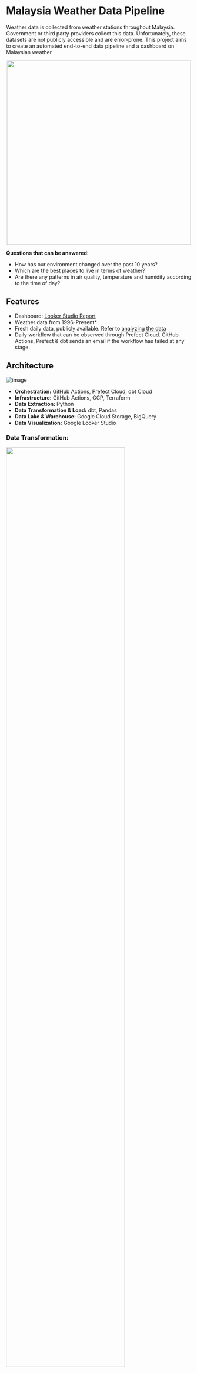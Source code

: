 # Malaysia Weather Data Pipeline

Weather data is collected from weather stations throughout Malaysia. Government or third party providers collect this data. Unfortunately, these datasets are not publicly accessible and are error-prone. This project aims to create an automated end-to-end data pipeline and a dashboard on Malaysian weather.

<p align="center">
  <img src="https://user-images.githubusercontent.com/19585239/233954611-cf04cf0b-36cd-4c5d-a3c7-e1fb9d2a90fc.png" height="500px"/>
</p>

**Questions that can be answered:**
- How has our environment changed over the past 10 years?
- Which are the best places to live in terms of weather?
- Are there any patterns in air quality, temperature and humidity according to the time of day?

## Features
- Dashboard: [Looker Studio Report](https://lookerstudio.google.com/reporting/f0bac475-b860-4d01-8ac0-7dceae960daf)
- Weather data from 1996-Present*
- Fresh daily data, publicly available. Refer to [analyzing the data](#analyzing-the-data)
- Daily workflow that can be observed through Prefect Cloud. GitHub Actions, Prefect & dbt sends an email if the workflow has failed at any stage.

## Architecture
![image](https://github.com/Light2Dark/quality-of-life/assets/19585239/dbb7b5f4-da95-43a0-a212-ef77a3b2afae)

- **Orchestration:** GitHub Actions, Prefect Cloud, dbt Cloud
- **Infrastructure:** GitHub Actions, GCP, Terraform
- **Data Extraction:** Python
- **Data Transformation & Load:** dbt, Pandas
- **Data Lake & Warehouse:** Google Cloud Storage, BigQuery
- **Data Visualization:** Google Looker Studio

### Data Transformation:
<img src="https://github.com/Light2Dark/quality-of-life/assets/19585239/034b8698-eb4c-484c-afa7-c03ba4297d44" width="80%" />

Both pandas and dbt is used to clean, transform and model the data

### Schema
![image](https://github.com/Light2Dark/quality-of-life/assets/19585239/420d06a8-46d6-42fd-b83f-721c453f0ed8)

**Clustering:** TODO [recommended here](https://cloud.google.com/bigquery/docs/clustered-tables).

**Partitioning:** It may be more efficient to partition by states / city. However BigQuery does not allow partitions by String fields. Some workarounds exist that could help as suggested in [Medium Article by Guillaume](https://medium.com/google-cloud/partition-on-any-field-with-bigquery-840f8aa1aaab). More consideration is needed for now.

**Normalization:** Some tables are denormalized to speed up queries for the dashboard. Eg, the city field is duplicated many times. Data integrity remains intact however as we use dbt to form the tables and ensure the downstream tables always follow the upstream tables.

### Data Sources
The Weather data is proprietary and unfortunately this code is not reproducible without the API key. Credits to [Weather Underground](https://www.wunderground.com/) for the data. Contact me for more details regarding this.
<p float="left">
  <img width = "650px" src = "https://github.com/Light2Dark/quality-of-life/assets/19585239/283ec5a9-93c4-4bb2-87c8-c04fb9703bb9" />
  <img height = "80px" src = "https://github.com/Light2Dark/quality-of-life/assets/19585239/2c24acc2-08a1-4813-b3c1-46b620ed393a" />
</p>

The air quality data is extracted from the government website [APIMS Table](http://apims.doe.gov.my/api_table.html).
<p float="left">
  <img width = "600px" src = "https://user-images.githubusercontent.com/19585239/195292149-ac7e48d1-8d98-4b85-9533-8616aca9a58d.png" />
  <img height = "300px" src = "https://user-images.githubusercontent.com/19585239/195292738-30a6ae22-a266-4456-9634-fc5ee7217ebc.png" />
</p>

Historical air quality data:
Big thanks to [YoungShung's API Project](https://github.com/ynshung/api-malaysia) for this data. You can donwload the data from that repo and give him a star too!

### Dashboard
Access the dashboard here: [Looker Studio Report](https://lookerstudio.google.com/reporting/f0bac475-b860-4d01-8ac0-7dceae960daf)

<img src="https://github.com/Light2Dark/quality-of-life/assets/19585239/2cd84c10-ae28-4ea2-97cc-b680246c5a8c" height="400px" />


## Analyzing the data

You can obtain the datasets in 2 ways.
1. Use BigQuery/SQL/Kaggle to get the dataset
2. Request the csv files from me at (sham9871@gmail.com). The files are too large and there are various tables so we can have a discussion on what sort of data you'd like. I'd love to help you out!

This project uses BigQuery as a Data Warehouse, so you can use SQL to query data. All the tables in the prod dataset is public. You can star the dataset by doing the following:

Star the dataset `quality-of-life-364309`

<img width="600px" src = "https://github.com/Light2Dark/quality-of-life/assets/19585239/472ce9ae-9a0e-4832-b41a-effdc180b56d" />
<img width = "200px" src = "https://github.com/Light2Dark/quality-of-life/assets/19585239/7b41bfbd-5f66-46fe-bda0-a56ef62ceb61" />

Example SQL Statements

```bash
  SELECT *
  FROM `quality-of-life-364309.prod.full_weather_places`
  LIMIT 1000

# Other available datasets
`quality-of-life-364309.prod.air_quality`
`quality-of-life-364309.prod.uv`
`quality-of-life-364309.prod.weather`
`quality-of-life-364309.prod.personal_weather`
```

You can play around with BigQuery SQL using Kaggle. A sample notebook: [Shahmir's AQ Kaggle Notebook](https://www.kaggle.com/datasets/shahmirvarqha/air-quality-malaysia-2017-present)

### Additional Features 
**Tests:** Some transformation is done in Python and dbt. Several tests are done after running to ensure the data processed is as intended.

**GitHub Actions:** Before merging into main, a CI/CD pipeline checks to see if the unittests work.

## Adding new weather/aq stations
Edit the following files:
- `dbt/seeds/state_locations.csv`
- `dbt/seeds/city_places.csv`
- `dbt/seeds/city_states.csv`
Make sure the the `identifying_location` is unique, you can refer to the `pipelines/etl/utils/util_weather.py` for geocoding new locations.

## Installation

Python 3 is required for this project. Additionally, the entire project runs daily on the Cloud. Thus, the following accounts are needed:
- [Google Cloud Account](https://console.cloud.google.com/)
- [Prefect Cloud Account](https://app.prefect.cloud/)
- [dbt Cloud](https://cloud.getdbt.com/)

1. Setup your environment ([RealPython's tutorial](https://realpython.com/python-virtual-environments-a-primer/#create-it))
```bash
  git clone <url>
  cd <project-name>

  python -m venv venv     # create a virtual environment
  source venv/bin/activate    # activate the virtual environment

  pip install -r requirements.txt   # installing dependencies
```
2. Download the service_account_json_file from GCP and store the json file in the root of this project. Follow [service_account_file_download](https://github.com/wjuszczyk/dezoomcamp-project#step-2-setup-gcp)
3. Fill in the `.env.example` file and rename it to `.env`. Do not remove the # symbols!
```.env
## Prefect Config
PREFECT_API_ACCOUNT_ID=<PREFECT_API_ACCOUNT_ID>
PREFECT_API_WORKSPACE_ID=<PREFECT_API_WORKSPACE_ID>
PREFECT_API_KEY=<PREFECT_API_KEY>
#
## Prefect Blocks
#
## GCP Config
PROJECT_ID=<PROJECT_ID>
REGION=<REGION>
GCP_CREDENTIALS_FILEPATH=<GCP_SERVICE_ACCOUNT_FILENAME>
#
## Weather API
WEATHER_API=<WEATHER_API_KEY>
#
## GitHub Email Config (Work in Progress)
SMTP=<smtp+starttls://user:password@server:port>
# GitHub Blocks (Optional)
GITHUB_REPO=<GITHUB_REPO>
GITHUB_BRANCH=<GITHUB_BRANCH>
GITHUB_BLOCK=<GITHUB_BLOCK>
#
```
-  Refer to the profile section of Prefect for the API Key and Account ID.
- Refer to the GCP Console for the project id. You can choose a region for the storage of buckets and dataset ([Regions and Zones in GCP][https://cloud.google.com/compute/docs/regions-zones])
- For the weather API key, contact me if you require one.

Next, fill in the `terraform.tfvars.example` file in the infra folder and rename it to `terraform.tfvars`.
```
google_credentials_file = "../GCP_SERVICE_ACCOUNT_FILENAME"
project_id = "PROJECT_ID"
```

4. Setup the infrastructure
In your terminal, from the root folder of this project, run the following command
```bash
# This will create the GCP resources (buckets + bigquery dataset), create the prefect connection and blocks.
bash setup_infra.sh
```

5. You are ready to run the main elt pipeline. Run the following command to extract air quality, weather and personal weather stations data from 2020-01-01 to 2020-01-02 using 1 process only. This will load the data into the `dev` dataset in BigQuery.
```python
python main.py \
  --testing \
  --air_quality \
  --weather \
  --personal_weather \
  --start_date=20200101 \
  --end_date=20200102 \
  --time=0000 \
  --parallel=1
```

6. Setup dbt. Firstly, modify the `dbt/profile_template.yml` file with your own project details. Change the dataset to `prod` if your data is there.
```dbt/profile_template.yml
fixed:
  dataset: dev
  job_execution_timeout_seconds: 300
  job_retries: 1
  keyfile: <PATH_TO_GCP_CREDENTIALS_JSON_FILE>
  location: <REGION>
  method: service-account
  priority: interactive
  project: <PROJECT_ID>
  type: bigquery
prompts:
  user:
    type: string
    hint: yourname@jaffleshop.com
  threads:
    hint: "number of threads"
    type: int
    default: 4
```

5. Run dbt.
```bash
cd dbt
dbt init    # answer the prompts
dbt deps
dbt seed
dbt run
dbt test    # run tests against data models
```


## Contributing

Contributions are always welcome!

#### Improvements (To-Do):

- It might be good to partition and cluster based on certain attributes to provide long term scalability
- Check for more outliers in the data and report them

## Credits
Thank you to everyone who made the [Data Engineering Zoomcamp](https://github.com/DataTalksClub/data-engineering-zoomcamp)

<img src="https://user-images.githubusercontent.com/19585239/234007526-9b07c079-70f0-4f8e-985b-03b7ad6b9dc7.png" width="500px" />

